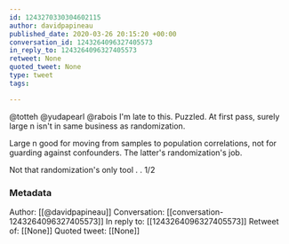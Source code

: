 ```yaml
---
id: 1243270330304602115
author: davidpapineau
published_date: 2020-03-26 20:15:20 +00:00
conversation_id: 1243264096327405573
in_reply_to: 1243264096327405573
retweet: None
quoted_tweet: None
type: tweet
tags:

---
```


@totteh @yudapearl @rabois I'm late to this. Puzzled. At first pass, surely large n isn't in same business as randomization.

Large n good for moving from samples to population correlations, not for guarding against confounders. The latter's randomization's job.

Not that randomization's only tool  . . 1/2

### Metadata

Author: [[@davidpapineau]]
Conversation: [[conversation-1243264096327405573]]
In reply to: [[1243264096327405573]]
Retweet of: [[None]]
Quoted tweet: [[None]]
